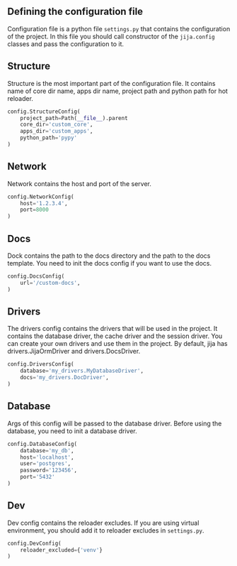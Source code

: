 ## Defining the configuration file
Configuration file is a python file `settings.py` that contains the configuration of the project.
In this file you should call constructor of the `jija.config` classes and pass the configuration to it.

## Structure
Structure is the most important part of the configuration file.
It contains name of core dir name, apps dir name, project path and python path for hot reloader.

```python
config.StructureConfig(
    project_path=Path(__file__).parent
    core_dir='custom_core',
    apps_dir='custom_apps',
    python_path='pypy'    
)
```

## Network
Network contains the host and port of the server.

```python
config.NetworkConfig(
    host='1.2.3.4',
    port=8000
)
```

## Docs
Dock contains the path to the docs directory and the path to the docs template.
You need to init the docs config if you want to use the docs.

```python
config.DocsConfig(
    url='/custom-docs',
)
``` 

## Drivers
The drivers config contains the drivers that will be used in the project.
It contains the database driver, the cache driver and the session driver.
You can create your own drivers and use them in the project.
By default, jija has drivers.JijaOrmDriver and drivers.DocsDriver.

```python
config.DriversConfig(
    database='my_drivers.MyDatabaseDriver',
    docs='my_drivers.DocDriver',
)
```

## Database
Args of this config will be passed to the database driver.
Before using the database, you need to init a database driver.

```python
config.DatabaseConfig(
    database='my_db',
    host='localhost',
    user='postgres',
    password='123456',
    port='5432'
)
```


## Dev
Dev config contains the reloader excludes.
If you are using virtual environment, you should add it to reloader excludes in `settings.py`.

```python
config.DevConfig(
    reloader_excluded={'venv'}
)
```